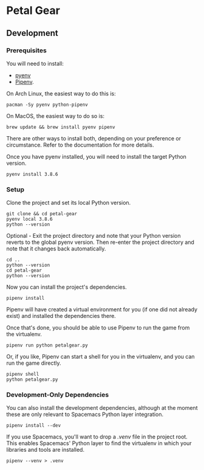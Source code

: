 # Petal Gear

## Development

### Prerequisites

You will need to install:

- [pyenv](https://github.com/pyenv/pyenv#installation)
- [Pipenv](https://pipenv.pypa.io/en/latest/install/#installing-pipenv).

On Arch Linux, the easiest way to do this is:

```
pacman -Sy pyenv python-pipenv
```

On MacOS, the easiest way to do so is:

```
brew update && brew install pyenv pipenv
```

There are other ways to install both, depending on your preference or circumstance.
Refer to the documentation for more details.

Once you have pyenv installed, you will need to install the target Python version.

```
pyenv install 3.8.6
```


### Setup

Clone the project and set its local Python version.

```
git clone && cd petal-gear
pyenv local 3.8.6
python --version
```

Optional - Exit the project directory and note that your Python version reverts to the global pyenv version.
Then re-enter the project directory and note that it changes back automatically.

```
cd ..
python --version
cd petal-gear
python --version
```

Now you can install the project's dependencies.

```
pipenv install
```

Pipenv will have created a virtual environment for you (if one did not already exist)
and installed the dependencies there.

Once that's done, you should be able to use Pipenv to run the game from the virtualenv.

```
pipenv run python petalgear.py
```

Or, if you like, Pipenv can start a shell for you in the virtualenv, and you can run the
game directly.

```
pipenv shell
python petalgear.py
```


### Development-Only Dependencies

You can also install the development dependencies, although at the moment these are only
relevant to Spacemacs Python layer integration.

```
pipenv install --dev
```

If you use Spacemacs, you'll want to drop a _.venv_ file in the project root.
This enables Spacemacs' Python layer to find the virtualenv in which your libraries and
tools are installed.

```
pipenv --venv > .venv
```
